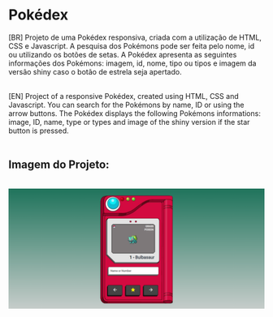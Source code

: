 # Pokédex
[BR] Projeto de uma Pokédex responsiva, criada com a utilização de HTML, CSS e Javascript. A pesquisa dos Pokémons pode ser feita pelo nome, id ou utilizando os botões de setas. 
A Pokédex apresenta as seguintes informações dos Pokémons: imagem, id, nome, tipo ou tipos e imagem da versão shiny caso o botão de estrela seja apertado. <br> <br>

[EN] Project of a responsive Pokédex, created using HTML, CSS and Javascript. You can search for the Pokémons by name, ID or using the arrow buttons.
The Pokédex displays the following Pokémons informations: image, ID, name, type or types and image of the shiny version if the star button is pressed. <br><br>


## Imagem do Projeto:
<br>
<img src="images/exemplo.PNG">
